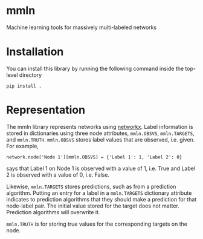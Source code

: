 # mmln

Machine learning tools for massively multi-labeled networks

# Installation

You can install this library by running the following command inside the
top-level directory

```
pip install .
```

# Representation

The mmln library represents networks using [networkx](https://networkx.github.io/).
Label information is stored in dictionaries using three node attributes, `mmln.OBSVS`,
`mmln.TARGETS`, and `mmln.TRUTH`. `mmln.OBSVS` stores label values that are observed,
i.e. given. For example,

```
network.node['Node 1'][mmln.OBSVS] = {'Label 1': 1, 'Label 2': 0}
```

says that Label 1 on Node 1 is observed with a value of 1, i.e. True and Label 2 is
observed with a value of 0, i.e. False.

Likewise, `mmln.TARGETS` stores predictions, such as from a prediction algorithm. Putting
an entry for a label in a `mmln.TARGETS` dictionary attribute indicates to prediction
algorithms that they should make a prediction for that node-label pair. The initial value
stored for the target does not matter. Prediction algorithms will overwrite it.

`mmln.TRUTH` is for storing true values for the corresponding targets on the node. 
